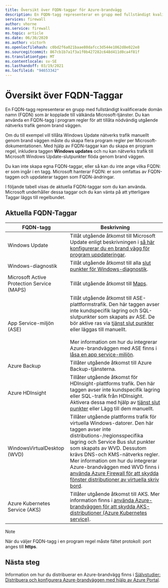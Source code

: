 ```yaml
---
title: Översikt över FQDN-taggar för Azure-brandvägg
description: En FQDN-tagg representerar en grupp med fullständigt kvalificerade domän namn (FQDN) som är kopplade till välkända Microsoft-tjänster.
services: firewall
author: vhorne
ms.service: firewall
ms.topic: article
ms.date: 06/30/2020
ms.author: victorh
ms.openlocfilehash: c0bd2f6a021baae80dafcc3d544e1062d8e022e8
ms.sourcegitcommit: 867cb1b7a1f3a1f0b427282c648d411d0ca4f81f
ms.translationtype: MT
ms.contentlocale: sv-SE
ms.lasthandoff: 03/19/2021
ms.locfileid: "94653342"
---
```

# <a name="fqdn-tags-overview"></a>Översikt över FQDN-Taggar

En FQDN-tagg representerar en grupp med fullständigt kvalificerade domän namn (FQDN) som är kopplade till välkända Microsoft-tjänster. Du kan använda en FQDN-tagg i program regler för att tillåta nödvändig utgående nätverks trafik genom brand väggen.

Om du till exempel vill tillåta Windows Update nätverks trafik manuellt genom brand väggen måste du skapa flera program regler per Microsoft-dokumentationen. Med hjälp av FQDN-taggar kan du skapa en program regel, inkludera taggen **Windows updates** och nu kan nätverks trafik till Microsoft Windows Update-slutpunkter flöda genom brand väggen.

Du kan inte skapa egna FQDN-taggar, eller så kan du inte ange vilka FQDN: er som ingår i en tagg. Microsoft hanterar FQDN: er som omfattas av FQDN-taggen och uppdaterar taggen som FQDN-ändringar. 

<!--- screenshot of application rule with a FQDN tag.-->

I följande tabell visas de aktuella FQDN-taggar som du kan använda. Microsoft underhåller dessa taggar och du kan vänta på att ytterligare Taggar läggs till regelbundet.

## <a name="current-fqdn-tags"></a>Aktuella FQDN-Taggar

|FQDN-tagg  |Beskrivning  |
|---------|---------|
|Windows Update     |Tillåt utgående åtkomst till Microsoft Update enligt beskrivningen i [så här konfigurerar du en brand vägg för program uppdateringar](/mem/configmgr/sum/get-started/install-a-software-update-point).|
|Windows-diagnostik|Tillåt utgående åtkomst till alla [slut punkter för Windows-diagnostik](/windows/privacy/configure-windows-diagnostic-data-in-your-organization#endpoints).|
|Microsoft Active Protection Service (MAPS)|Tillåt utgående åtkomst till [Maps](https://cloudblogs.microsoft.com/enterprisemobility/2016/05/31/important-changes-to-microsoft-active-protection-service-maps-endpoint/).|
|App Service-miljön (ASE)|Tillåt utgående åtkomst till ASE-plattformstrafik. Den här taggen avser inte kundspecifik lagring och SQL-slutpunkter som skapats av ASE. De bör aktive ras via [tjänst slut punkter](../virtual-network/tutorial-restrict-network-access-to-resources.md) eller läggas till manuellt.<br><br>Mer information om hur du integrerar Azure-brandväggen med ASE finns i [låsa en app service-miljön](../app-service/environment/firewall-integration.md#configuring-azure-firewall-with-your-ase).|
|Azure Backup|Tillåter utgående åtkomst till Azure Backup-tjänsterna.|
|Azure HDInsight|Tillåter utgående åtkomst för HDInsight-plattforms trafik. Den här taggen avser inte kundspecifik lagring eller SQL-trafik från HDInsight. Aktivera dessa med hjälp av [tjänst slut punkter](../virtual-network/tutorial-restrict-network-access-to-resources.md) eller Lägg till dem manuellt.|
|WindowsVirtualDesktop (WVD)|Tillåter utgående plattforms trafik för virtuella Windows-datorer. Den här taggen avser inte distributions-/regionsspecifika lagring och Service Bus slut punkter som skapats av WVD. Dessutom krävs DNS-och KMS-nätverks regler. Mer information om hur du integrerar Azure-brandväggen med WVD finns i [använda Azure Firewall för att skydda fönster distributioner av virtuella skriv bord](protect-windows-virtual-desktop.md).|
|Azure Kubernetes Service (AKS)|Tillåter utgående åtkomst till AKS. Mer information finns i [använda Azure-brandväggen för att skydda AKS-distributioner (Azure Kubernetes service)](protect-azure-kubernetes-service.md).|

> [!NOTE]
> När du väljer FQDN-tagg i en program regel måste fältet protokoll: port anges till **https**.

## <a name="next-steps"></a>Nästa steg

Information om hur du distribuerar en Azure-brandvägg finns i [Självstudier: Distribuera och konfigurera Azure-brandväggen med hjälp av Azure Portal](tutorial-firewall-deploy-portal.md).